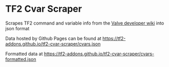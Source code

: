 # TF2 Cvar Scraper
Scrapes TF2 command and variable info from the [Valve developer wiki](https://developer.valvesoftware.com/wiki/List_of_TF2_console_commands_and_variables) into json format

Data hosted by Github Pages can be found at https://tf2-addons.github.io/tf2-cvar-scraper/cvars.json

Formatted data at https://tf2-addons.github.io/tf2-cvar-scraper/cvars-formatted.json
